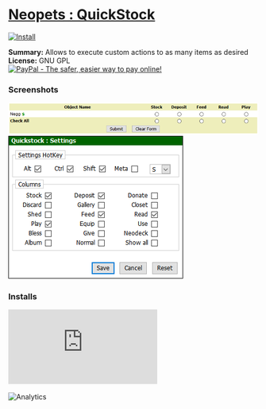# [Neopets : QuickStock](.)

[![Install](../../resources/image/install_button.jpg)](../../../../raw/master/scripts/Neopets_QuickStock/33964.user.js)

**Summary:** Allows to execute custom actions to as many items as desired<br />
**License:** GNU GPL<br />
[![PayPal - The safer, easier way to pay online!](https://www.paypalobjects.com/en_US/i/btn/btn_donate_SM.gif "PayPal - The safer, easier way to pay online!")](https://goo.gl/DNfg2w)

### Screenshots
![quickstock_example](quickstock_example.png)
![quickstock_settings](quickstock_settings.png)


### Installs
![Daily installs](http://gm.wesley.eti.br/count.php?id=scripts/Neopets_QuickStock/33964.user.js&type=image)

![Analytics](https://ga-beacon.appspot.com/UA-462297-6/master/Neopets_QuickStock?pixel)
